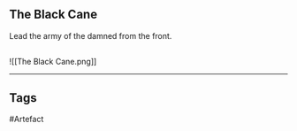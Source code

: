 ## The Black Cane
Lead the army of the damned from the front.
## 
![[The Black Cane.png]]

---
## Tags
#Artefact